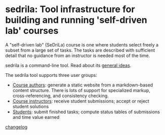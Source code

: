 # sedrila: Tool infrastructure for building and running 'self-driven lab' courses

A "self-driven lab" (SeDriLa) course is one where students select freely 
a subset from a large set of tasks.
The tasks are described with sufficient detail that no guidance from an instructor
is needed most of the time.

sedrila is a command-line tool. Read about its [general ideas](general_ideas.md).

The sedrila tool supports three user groups:

- [Course authors](authors.md): 
  generate a static website from a markdown-based content structure.
  There is lots of support for specialized markup, cross-referencing, and consistency checking. 
- [Course instructors](instructors.md): 
  receive student submissions; accept or reject student solutions
- [Students](students.md):
  submit finished tasks; compute status tables of submissions and time value earned

[changelog](changelog.md)
